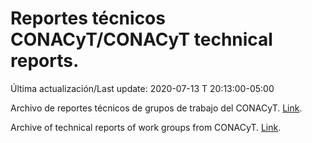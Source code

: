 # Reportes técnicos CONACyT/CONACyT technical reports.

Última actualización/Last update: 2020-07-13 T 20:13:00-05:00

Archivo de reportes técnicos de grupos de trabajo del CONACyT. [Link](https://coronavirus.conacyt.mx/productos/index.html).

Archive of technical reports of work groups from CONACyT. [Link](https://coronavirus.conacyt.mx/productos/index.html).
